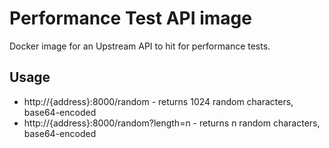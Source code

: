 # Performance Test API image

Docker image for an Upstream API to hit for performance tests.

## Usage

- http://{address}:8000/random - returns 1024 random characters, base64-encoded
- http://{address}:8000/random?length=n - returns n random characters, base64-encoded
